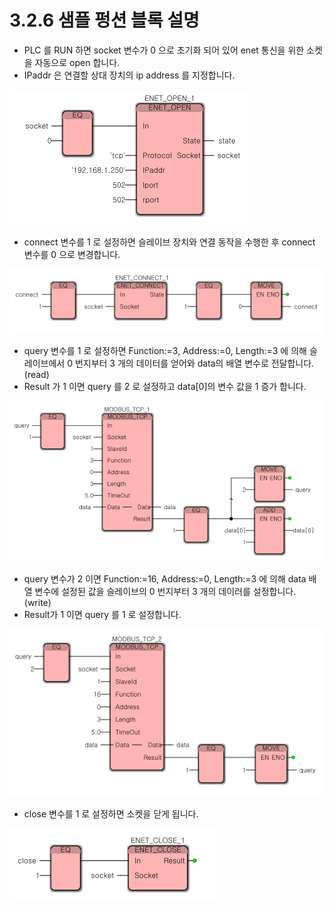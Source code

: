 # 3.2.6 샘플 펑션 블록 설명

* PLC 를 RUN 하면 socket 변수가 0 으로 초기화 되어 있어 enet 통신을 위한 소켓을 자동으로 open 합니다.
* IPaddr 은 연결할 상대 장치의 ip address 를 지정합니다.

![](../../_assets/image21.png)

* connect 변수를 1 로 설정하면 슬레이브 장치와 연결 동작을 수행한 후 connect 변수를 0 으로 변경합니다.

![](../../_assets/image22.png)

* query 변수를 1 로 설정하면 Function:=3, Address:=0, Length:=3 에 의해 슬레이브에서 0 번지부터 3 개의 데이터를 얻어와 data의 배열 변수로 전달합니다. (read)
* Result 가 1 이면 query 를 2 로 설정하고 data\[0]의 변수 값을 1 증가 합니다.

![](../../_assets/image23.png)

* query 변수가 2 이면  Function:=16, Address:=0, Length:=3 에 의해 data 배열 변수에 설정된 값을 슬레이브의 0 번지부터 3 개의 데이러를 설정합니다. (write)
* Result가 1 이면 query 를 1 로 설정합니다.

![](../../_assets/image24.png)

* close 변수를 1 로 설정하면 소켓을 닫게 됩니다.

![](../../_assets/image25.png)
